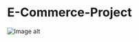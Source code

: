 # E-Commerce-Project

![Image alt](https://github.com/{username}/{repository}/raw/{branch}/{path}/image.png)
